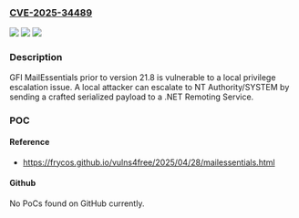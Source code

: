 ### [CVE-2025-34489](https://cve.mitre.org/cgi-bin/cvename.cgi?name=CVE-2025-34489)
![](https://img.shields.io/static/v1?label=Product&message=MailEssentials&color=blue)
![](https://img.shields.io/static/v1?label=Version&message=0%3C%2021.8%20&color=brighgreen)
![](https://img.shields.io/static/v1?label=Vulnerability&message=CWE-502%20Deserialization%20of%20Untrusted%20Data&color=brighgreen)

### Description

GFI MailEssentials prior to version 21.8 is vulnerable to a local privilege escalation issue. A local attacker can escalate to NT Authority/SYSTEM by sending a crafted serialized payload to a .NET Remoting Service.

### POC

#### Reference
- https://frycos.github.io/vulns4free/2025/04/28/mailessentials.html

#### Github
No PoCs found on GitHub currently.

